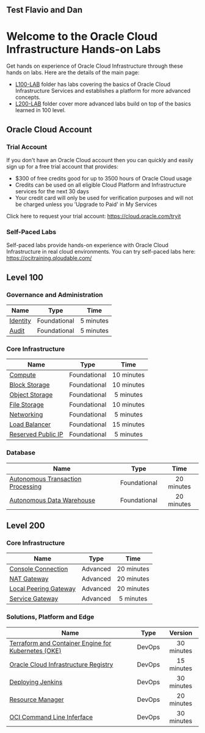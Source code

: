 ## Test Flavio and Dan

# Welcome to the Oracle Cloud Infrastructure Hands-on Labs

Get hands on experience of Oracle Cloud Infrastructure through these hands on labs. Here are the details of the main page:
 
- [L100-LAB](#level-100) folder has labs covering the basics of Oracle Cloud Infrastructure Services and establishes a platform for more advanced concepts.
- [L200-LAB](#level-200) folder cover more advanced labs build on top of the basics learned in 100 level. 

## Oracle Cloud Account

### Trial Account
If you don't have an Oracle Cloud account then you can quickly and easily sign up for a free trial account that provides:
- $300 of free credits good for up to 3500 hours of Oracle Cloud usage
- Credits can be used on all eligible Cloud Platform and Infrastructure services for the next 30 days
- Your credit card will only be used for verification purposes and will not be charged unless you 'Upgrade to Paid' in My Services
  
Click here to request your trial account: https://cloud.oracle.com/tryit

### Self-Paced Labs 
Self-paced labs provide hands-on experience with Oracle Cloud Infrastructure in real cloud environments. You can try self-paced labs here: https://ocitraining.qloudable.com/

## Level 100


### Governance and Administration

|                  **Name**              |    **Type**  | **Time** |
|----------------------------------------|:------------:|:-------:|
|[Identity](./L100-LAB/Identity_Access_Management/IAM_HOL.md) | Foundational |   5 minutes   |
|[Audit](./L100-LAB/Audit_Service/AUDIT_HOL.md) | Foundational |   5 minutes   | 


### Core Infrastructure 

|                  **Name**              |    **Type**  | **Time** |
|----------------------------------------|:------------:|:-------:|
|[Compute](./L100-LAB/Compute_Services/Compute_HOL.md)                        | Foundational |   10 minutes   |
|[Block Storage](./L100-LAB/Block_Volume/Block_Volume_HOL.md)                        | Foundational |   10 minutes   |
|[Object Storage](./L100-LAB/Object_Storage/ObjectStorage_HOL.md)                   | Foundational |   5 minutes   |
|[File Storage](./L100-LAB/File_Storage_Service/FSS_HOL.md)                   | Foundational |   10 minutes   |
|[Networking](./L100-LAB/Virtual_Cloud_Network/VCN_HOL.md)                        | Foundational |   5 minutes   |
|[Load Balancer](./L100-LAB/Load_Balancer/load_balancer.md)                 | Foundational |   15 minutes   |  
|[Reserved Public IP](./L100-LAB/Using_Reserved_Public_IP/Reserved_Public_IP_HOL.md) | Foundational |   5 minutes   | 


### Database

|                  **Name**              |    **Type**  | **Time** |
|----------------------------------------|:------------:|:-------:|
|[Autonomous Transaction Processing](./L100-LAB/ATP_Lab/ATP_HOL.md)             | Foundational |   20 minutes   |
|[Autonomous Data Warehouse](./L100-LAB/Autonomous_Data_Warehouse/ADW_HOL.md)             | Foundational |   20 minutes   |
  

## Level 200

### Core Infrastructure 

|                  **Name**              |    **Type**  | **Time** | 
|----------------------------------------|:------------:|:-------:|
|[Console Connection](./L200-LAB/Compute-Console-Connection/HOL-Console-Connection.md)| Advanced |  20 minutes   |
|[NAT Gateway](./L200-LAB/NAT_Gateway/nat_gateway.md)| Advanced |   20 minutes   |
|[Local Peering Gateway](./L200-LAB/VCN_Local_Peering/vcn_local_peering.md) | Advanced |   20 minutes   |   
|[Service Gateway](./L100-LAB/Using_Service_Gateway/Using_Service_Gateway_HOL.md) | Advanced |   5 minutes   |    


### Solutions, Platform and Edge

|                  **Name**              |    **Type**  | **Version** | 
|----------------------------------------|:------------:|:-------:|
|[Terraform and Container Engine for Kubernetes (OKE)](./DevOps/Terraform-and-OKE-LAB/tf_oke_hol.md)| DevOps |   30 minutes   | 
|[Oracle Cloud Infrastructure Registry](./DevOps/Container_Registry/Container_Registry_HOL.md) | DevOps |   15 minutes   | 
|[Deploying Jenkins](./DevOps/Deploying_Jenkins/Deploying_Jenkins_HOL.md) | DevOps |   30 minutes   |  
|[Resource Manager](./DevOps/Resource_Manager/Resource_Manager_HOL.md)    | DevOps |   20 minutes   |      
|[OCI Command Line Inferface](./DevOps/OCI_CLI/OCI_CLI_HOL.md)    | DevOps |   30 minutes   |
